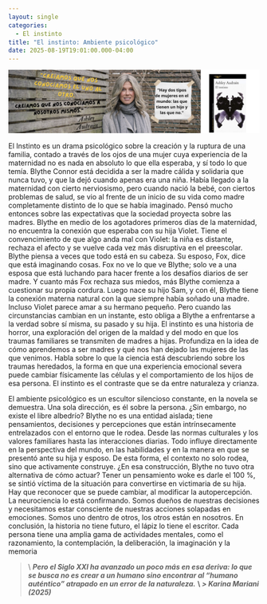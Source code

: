 ```yaml
---
layout: single
categories:
  - El instinto
title: "El instinto: Ambiente psicológico"
date: 2025-08-19T19:01:00.000-04:00
---
```

![](/assets/img/banner-el-instinto.png)

El Instinto es un drama psicológico sobre la creación y la ruptura de una familia, contado a través de los ojos de una mujer cuya experiencia de la maternidad no es nada en absoluto lo que ella esperaba, y sí todo lo que temía. Blythe Connor está decidida a ser la madre cálida y solidaria que nunca tuvo, y que la dejó cuando apenas era una niña.
Había llegado a la maternidad con cierto nerviosismo, pero cuando nació la bebé, con ciertos problemas de salud, se vio al  frente de un inicio de su  vida como madre completamente distinto de lo que se había imaginado. Pensó  mucho entonces sobre las expectativas que la sociedad proyecta sobre las madres. Blythe en medio de los agotadores primeros días de la maternidad, no encuentra la conexión que esperaba con su hija  Violet.  Tiene el convencimiento  de que algo anda mal con Violet: la niña es distante, rechaza el afecto y se vuelve cada vez más disruptiva en el preescolar.\
Blythe  piensa a veces que todo está en su cabeza.  Su esposo, Fox, dice que está imaginando cosas. Fox no ve lo que ve Blythe; solo ve a una esposa que está luchando para hacer frente a los desafíos diarios de ser madre. Y cuanto más Fox rechaza sus miedos, más Blythe comienza a cuestionar su propia cordura.
Luego nace su hijo Sam, y con él, Blythe tiene la conexión materna natural con la que siempre había soñado una madre. Incluso Violet parece amar a su hermano pequeño. Pero cuando las circunstancias cambian en un instante, esto obliga a Blythe a enfrentarse a la verdad sobre sí misma, su pasado y su hija.
El instinto es una historia de horror, una exploración del origen de la maldad y del modo en que los traumas familiares se transmiten de madres a hijas.  Profundiza en la idea de cómo aprendemos a ser madres y qué nos han dejado las mujeres de las que venimos. Habla sobre lo que la ciencia está descubriendo sobre los traumas heredados, la forma en que una experiencia emocional severa puede cambiar físicamente las células y el comportamiento de los hijos de esa persona. El instinto es el contraste que se da entre naturaleza y crianza.

El ambiente psicológico es un escultor silencioso constante, en la novela se demuestra. Una sola dirección, es él sobre la persona. ¿Sin embargo, no existe el libre albedrío?  Blythe no es una entidad aislada; tiene pensamientos, decisiones y percepciones que están intrínsecamente entrelazados con el entorno que le rodea. Desde las normas culturales y los valores familiares hasta las interacciones diarias. Todo influye directamente en la perspectiva del mundo, en las habilidades y en la manera en que se presentó ante su hija y esposo. De esta forma, el contexto no solo rodea, sino que activamente construye. 
¿En esa construcción, Blythe no tuvo otra alternativa de cómo actuar? Tener un pensamiento woke es darle el 100 %, se sintió víctima de la situación para convertirse en victimaria de su hija. Hay que reconocer que se puede cambiar, al modificar la autopercepción. La neurociencia lo está confirmando. Somos dueños de nuestras decisiones y necesitamos estar consciente de nuestras acciones solapadas en emociones. Somos uno dentro de otros, los otros están en nosotros. En conclusión, la historia no tiene futuro, el lápiz lo tiene el escritor. Cada persona tiene una amplia gama de actividades mentales, como el razonamiento, la contemplación, la deliberación, la imaginación y la memoria

> \    ***Pero el Siglo XXI ha avanzado un poco más en esa deriva: lo  que se busca no es crear a un humano sino encontrar al “humano auténtico” atrapado en un error de la naturaleza.***
>                                **\    *\> Karina Mariani (2025)***
